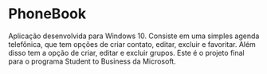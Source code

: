 # PhoneBook
Aplicação desenvolvida para Windows 10. Consiste em uma simples agenda telefônica, que tem opções de criar contato, editar, excluir e favoritar. Além disso tem a opção de criar, editar e excluir grupos. Este é o projeto final para o programa Student to Business da Microsoft.
